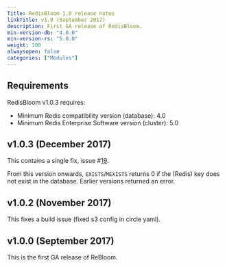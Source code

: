 ```yaml
---
Title: RedisBloom 1.0 release notes
linkTitle: v1.0 (September 2017)
description: First GA release of RedisBloom.
min-version-db: "4.0.0"
min-version-rs: "5.0.0"
weight: 100
alwaysopen: false
categories: ["Modules"]
---
```

## Requirements

RedisBloom v1.0.3 requires:

- Minimum Redis compatibility version (database): 4.0
- Minimum Redis Enterprise Software version (cluster): 5.0

## v1.0.3 (December 2017)

This contains a single fix, issue #[19](https://github.com/RedisBloom/RedisBloom/issues/19).

From this version onwards, `EXISTS`/`MEXISTS` returns 0 if the (Redis) key does not exist in the database.  Earlier versions returned an error.

## v1.0.2 (November 2017)

This fixes a build issue (fixed s3 config in circle yaml).

## v1.0.0 (September 2017)

This is the first GA release of ReBloom.
